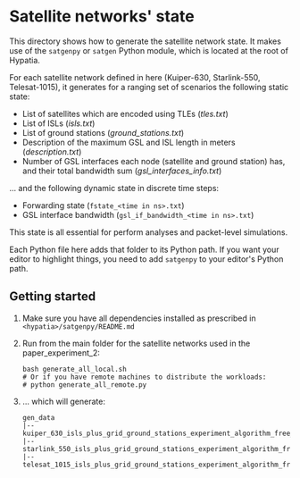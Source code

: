 # Satellite networks' state

This directory shows how to generate the satellite network state. It makes use of the
`satgenpy` or `satgen` Python module, which is located at the root of Hypatia.

For each satellite network defined in here (Kuiper-630, Starlink-550, Telesat-1015),
it generates for a ranging set of scenarios the following static state:

* List of satellites which are encoded using TLEs (_tles.txt_)
* List of ISLs (_isls.txt_)
* List of ground stations (_ground_stations.txt_)
* Description of the maximum GSL and ISL length in meters (_description.txt_)
* Number of GSL interfaces each node (satellite and ground station) has, 
  and their total bandwidth sum (_gsl_interfaces_info.txt_)
  
... and the following dynamic state in discrete time steps:

* Forwarding state (`fstate_<time in ns>.txt`)
* GSL interface bandwidth (`gsl_if_bandwidth_<time in ns>.txt`)

This state is all essential for perform analyses and packet-level simulations.

Each Python file here adds that folder to its Python path. If you want your
editor to highlight things, you need to add `satgenpy` to your editor's 
Python path.

## Getting started

1. Make sure you have all dependencies installed as prescribed in 
   `<hypatia>/satgenpy/README.md`

2. Run from the main folder for the satellite networks used in the paper_experiment_2:
   ```
   bash generate_all_local.sh
   # Or if you have remote machines to distribute the workloads:
   # python generate_all_remote.py
   ```
   
3. ... which will generate:
   ```
   gen_data
   |-- kuiper_630_isls_plus_grid_ground_stations_experiment_algorithm_free_one_only_over_isls
   |-- starlink_550_isls_plus_grid_ground_stations_experiment_algorithm_free_one_only_over_isls
   |-- telesat_1015_isls_plus_grid_ground_stations_experiment_algorithm_free_one_only_over_isls
   ```
